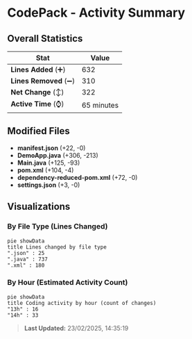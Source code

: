# CodePack - Activity Summary 

## Overall Statistics

| Stat                   | Value                                                             |
| ---------------------- | ----------------------------------------------------------------- |
| **Lines Added** (➕)   | 632                                          |
| **Lines Removed** (➖) | 310                                        |
| **Net Change** (↕)    | 322                |
| **Active Time** (⌚)   | 65 minutes |


## Modified Files
- **manifest.json** (+22, -0)
- **DemoApp.java** (+306, -213)
- **Main.java** (+125, -93)
- **pom.xml** (+104, -4)
- **dependency-reduced-pom.xml** (+72, -0)
- **settings.json** (+3, -0)

## Visualizations

### By File Type (Lines Changed)

```mermaid
pie showData
title Lines changed by file type
".json" : 25
".java" : 737
".xml" : 180
```

### By Hour (Estimated Activity Count)

```mermaid
pie showData
title Coding activity by hour (count of changes)
"13h" : 16
"14h" : 33
```


> **Last Updated:** 23/02/2025, 14:35:19